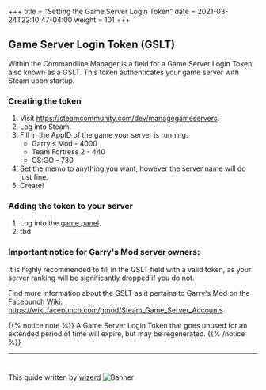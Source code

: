 +++
title = "Setting the Game Server Login Token"
date =  2021-03-24T22:10:47-04:00
weight = 101
+++

## Game Server Login Token (GSLT)
Within the Commandline Manager is a field for a Game Server Login Token, also known as a GSLT. This token authenticates your game server with Steam upon startup. 

### Creating the token
1. Visit https://steamcommunity.com/dev/managegameservers.
2. Log into Steam.
3. Fill in the AppID of the game your server is running. 
    - Garry's Mod - 4000
    - Team Fortress 2 - 440
    - CS:GO - 730 
4. Set the memo to anything you want, however the server name will do just fine.
5. Create!

### Adding the token to your server
1. Log into the [game panel](https://arktech.host/). 
2. tbd

### Important notice for Garry's Mod server owners:
It is highly recommended to fill in the GSLT field with a valid token, as your server ranking will be significantly dropped if you do not.

Find more information about the GSLT as it pertains to Garry's Mod on the Facepunch Wiki: https://wiki.facepunch.com/gmod/Steam_Game_Server_Accounts

{{% notice note %}}
A Game Server Login Token that goes unused for an extended period of time will expire, but may be regenerated.
{{% /notice %}}

---
#
This guide written by [wizerd](../../contributors/wizerd/)
![Banner](/images/fishy.gif)